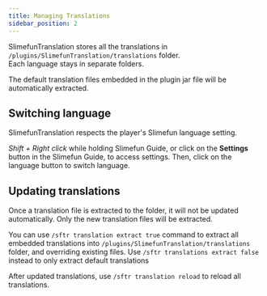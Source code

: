 ```yaml
---
title: Managing Translations
sidebar_position: 2
---
```


SlimefunTranslation stores all the translations in `/plugins/SlimefunTranslation/translations` folder.  
Each language stays in separate folders.

The default translation files embedded in the plugin jar file will be automatically extracted.

## Switching language

SlimefunTranslation respects the player's Slimefun language setting.

*Shift + Right click* while holding Slimefun Guide, or click on the **Settings** button in the Slimefun Guide, to access settings. Then, click on the language button to switch language.

## Updating translations

Once a translation file is extracted to the folder, it will not be updated automatically. Only the new translation files will be extracted.

You can use `/sftr translation extract true` command to extract all embedded translations into `/plugins/SlimefunTranslation/translations` folder, and overriding existing files. Use `/sftr translations extract false` instead to only extract default translations

After updated translations, use `/sftr translation reload` to reload all translations.
